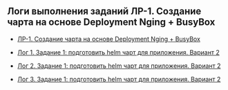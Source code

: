 ## Логи выполнения заданий ЛР-1. Создание чарта на основе Deployment Nging + BusyBox

- [ЛР-1. Создание чарта на основе Deployment Nging + BusyBox](/13-kubernetes-config-04-helm/Logs/logs-labs-create-chart-nginx-busybox-01.md)

- [Лог 1. Задание 1: подготовить helm чарт для приложения. Вариант 2](/13-kubernetes-config-04-helm/Logs/logs1-helm-chart-fb-pod-app1-app2.md)

- [Лог 2. Задание 1: подготовить helm чарт для приложения. Вариант 2](/13-kubernetes-config-04-helm/Logs/logs2-helm-chart-fb-pod-app1-app2.md)

- [Лог 3. Задание 1: подготовить helm чарт для приложения. Вариант 2](/13-kubernetes-config-04-helm/Logs/logs3-helm-chart-fb-pod-app1-app2.md)
